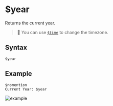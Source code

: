 # $year
Returns the current year.

> 📌 You can use [`$time`](./time.md) to change the timezone.

## Syntax
```
$year
```

## Example
```
$nomention
Current Year: $year
```
![example](https://user-images.githubusercontent.com/69215413/122829181-ac347f80-d2b4-11eb-8327-0ff274921df6.png)
